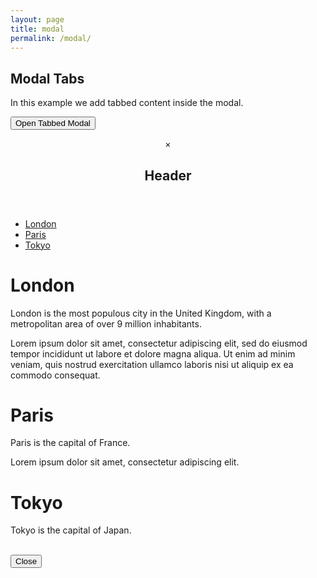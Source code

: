```yaml
---
layout: page
title: modal
permalink: /modal/
---
```

<!-- horizontal icon bar for fast navigation -->
<div class="icon-bar">
  <a class="active" href="#"><i class="fa fa-home"></i></a> 
  <a href="#"><i class="fa fa-search"></i></a> 
  <a href="#"><i class="fa fa-envelope"></i></a> 
  <a href="#"><i class="fa fa-globe"></i></a>
  <a href="#"><i class="fa fa-trash"></i></a> 
</div>
<!-- end of horizontal icon bar for fast navigation -->
<div class="w3-container">
<h2>Modal Tabs</h2>
<p>In this example we add tabbed content inside the modal.</p>

<button onclick="document.getElementById('id01').style.display='block'" class="w3-btn">Open Tabbed Modal</button>

<div id="id01" class="w3-modal">
 <div class="w3-modal-content w3-card-4 w3-animate-zoom">
  <header class="w3-container w3-blue"> 
   <span onclick="document.getElementById('id01').style.display='none'" 
   class="w3-closebtn w3-padding-top">&times;</span>
   <h2>Header</h2>
  </header>

  <ul class="w3-pagination w3-white w3-border-bottom" style="width:100%;">
   <li><a href="#" class="tablink" onclick="openCity(event, 'London')">London</a></li>
   <li><a href="#" class="tablink" onclick="openCity(event, 'Paris')">Paris</a></li>
   <li><a href="#" class="tablink" onclick="openCity(event, 'Tokyo')">Tokyo</a></li>
  </ul>

  <div id="London" class="w3-container city">
   <h1>London</h1>
   <p>London is the most populous city in the United Kingdom, with a metropolitan area of over 9 million inhabitants.</p>
   <p>Lorem ipsum dolor sit amet, consectetur adipiscing elit, sed do eiusmod tempor incididunt ut labore et dolore magna aliqua. Ut enim ad minim veniam, quis nostrud exercitation ullamco laboris nisi ut aliquip ex ea commodo consequat.</p>
  </div>

  <div id="Paris" class="w3-container city">
   <h1>Paris</h1>
   <p>Paris is the capital of France.</p>
   <p>Lorem ipsum dolor sit amet, consectetur adipiscing elit.</p>
  </div>

  <div id="Tokyo" class="w3-container city">
   <h1>Tokyo</h1>
   <p>Tokyo is the capital of Japan.</p><br>
  </div>

  <div class="w3-container w3-light-grey w3-padding">
   <button class="w3-btn w3-right w3-white w3-border" 
   onclick="document.getElementById('id01').style.display='none'">Close</button>
  </div>
 </div>
</div>

</div>

<script>
document.getElementsByClassName("tablink")[0].click();

function openCity(evt, cityName) {
  var i, x, tablinks;
  x = document.getElementsByClassName("city");
  for (i = 0; i < x.length; i++) {
    x[i].style.display = "none";
  }
  tablinks = document.getElementsByClassName("tablink");
  for (i = 0; i < x.length; i++) {
    tablinks[i].classList.remove("w3-light-grey");
  }
  document.getElementById(cityName).style.display = "block";
  evt.currentTarget.classList.add("w3-light-grey");
}
</script>
